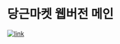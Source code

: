 # 당근마켓 웹버전 메인

<a href="https://limeunseop.github.io/daangn">![link](https://img.shields.io/badge/link-https%3A%2F%2Flimeunseop.github.io%2Fdaangn-brightgreen)</a>
